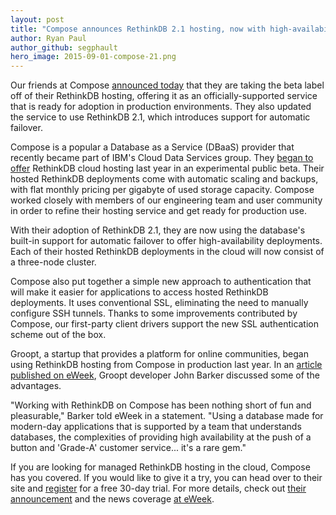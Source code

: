 ```yaml
---
layout: post
title: "Compose announces RethinkDB 2.1 hosting, now with high-availability"
author: Ryan Paul
author_github: segphault
hero_image: 2015-09-01-compose-21.png
---
```


Our friends at Compose [announced today](https://www.compose.io/articles/rethinkdb-production-ready/) that they are taking the beta label off of their RethinkDB hosting, offering it as an officially-supported service that is ready for adoption in production environments. They also updated the service to use RethinkDB 2.1, which introduces support for automatic failover.

Compose is a popular a Database as a Service (DBaaS) provider that recently became part of IBM's Cloud Data Services group. They [began to offer](http://www.rethinkdb.com/blog/compose/) RethinkDB cloud hosting last year in an experimental public beta. Their hosted RethinkDB deployments come with automatic scaling and backups, with flat monthly pricing per gigabyte of used storage capacity. Compose worked closely with members of our engineering team and user community in order to refine their hosting service and get ready for production use.

With their adoption of RethinkDB 2.1, they are now using the database's built-in support for automatic failover to offer high-availability deployments. Each of their hosted RethinkDB deployments in the cloud will now consist of a three-node cluster.

Compose also put together a simple new approach to authentication that will make it easier for applications to access hosted RethinkDB deployments. It uses conventional SSL, eliminating the need to manually configure SSH tunnels. Thanks to some improvements contributed by Compose, our first-party client drivers support the new SSL authentication scheme out of the box.

Groopt, a startup that provides a platform for online communities, began using RethinkDB hosting from Compose in production last year. In an [article published on eWeek](http://www.eweek.com/database/ibms-compose-offers-hosted-rethinkdb.html), Groopt developer John Barker discussed some of the advantages.

"Working with RethinkDB on Compose has been nothing short of fun and pleasurable," Barker told eWeek in a statement. "Using a database made for modern-day applications that is supported by a team that understands databases, the complexities of providing high availability at the push of a button and 'Grade-A' customer service... it's a rare gem."

If you are looking for managed RethinkDB hosting in the cloud, Compose has you covered. If you would like to give it a try, you can head over to their site and [register](https://www.compose.io/rethinkdb/) for a free 30-day trial. For more details, check out [their announcement](https://www.compose.io/articles/rethinkdb-production-ready/) and the news coverage [at eWeek](http://www.eweek.com/database/ibms-compose-offers-hosted-rethinkdb.html).
